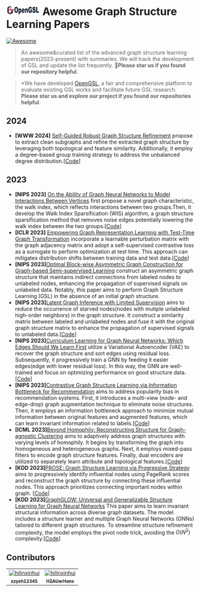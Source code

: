 # <img src="https://github.com/OpenGSL/OpenGSL/blob/main/docs/source/img/opengsl.jpg" width="90"> Awesome Graph Structure Learning Papers 
[![Awesome](https://awesome.re/badge-flat2.svg)](https://awesome.re)
>An awesome&amp;curated list of the advanced graph structure learning papers(2023-present) with summaries. We will track the development of GSL and update the list frequently. :pray:**Please star us if you found our repository helpful**.

> \*We have developed [OpenGSL](https://github.com/OpenGSL/OpenGSL), a fair and comprehensive platform to evaluate existing GSL works and facilitate future GSL research. **Please star us and explore our project if you found our repositories helpful**.

## 2024
- **[WWW 2024]** [Self-Guided Robust Graph Structure Refinement](https://dl.acm.org/doi/10.1145/3589334.3645522) propose to extract clean subgraphs and refine the extracted graph structure by leveraging both topological and feature similarity. Additionally, it employ a degree-based group training strategy to address the unbalanced degree distribution.[[Code](https://github.com/yeonjun-in/torch-SG-GSR)]
## 2023
- **[NIPS 2023]** [On the Ability of Graph Neural Networks to Model Interactions Between Vertices](https://proceedings.neurips.cc/paper_files/paper/2023/hash/543ec10715d964122ab7cb15f648772b-Abstract-Conference.html) first propose a novel graph characteristic, the walk index, which reflects interactions between two groups.Then, it develop the Walk Index Sparsification (WIS) algorithm, a graph structure sparsification method that removes noise edges potentially lowering the walk index between the two groups.[[Code](https://github.com/noamrazin/gnn_interactions)]
- **[ICLR 2023]** [Empowering Graph Representation Learning with Test-Time Graph Transformation](https://openreview.net/pdf?id=Lnxl5pr018) incorporate a learnable perturbation matrix with the graph adjacency matrix and adopt a self-supervised contrastive loss as a surrogate to perform optimization at test time. This approach can mitigates distribution shifts between training data and test data.[[Code](https://github.com/ChandlerBang/GTrans)]
- **[NIPS 2023]**[Optimal Block-wise Asymmetric Graph Construction for Graph-based Semi-supervised Learning](https://proceedings.neurips.cc/paper_files/paper/2023/hash/e142fd2b70f10db2543c64bca1417de8-Abstract-Conference.html) construct an asymmetric graph structure that maintains indirect connections from labeled nodes to unlabeled nodes, enhancing the propagation of supervised signals on unlabeled data. Notably, this paper aims to perform Graph Structure Learning (GSL) in the absence of an initial graph structure.
- **[NIPS 2023]**[Latent Graph Inference with Limited Supervision](https://proceedings.neurips.cc/paper_files/paper/2023/hash/67101f97dc23fcc10346091181fff6cb-Abstract-Conference.html) aims to reduce the occurrence of starved nodes(nodes with mutiple unlabeled high-order neighbors) in the graph structure. It construct a similarity matrix between labeled and unlabeled nodes and fuse it with the original graph structure matrix to enhance the propagation of supervised signals to unlabeled data.[[Code](https://github.com/Jianglin954/LGI-LS)]
- **[NIPS 2023]**[Curriculum Learning for Graph Neural Networks: Which Edges Should We Learn First](https://github.com/rollingstonezz/Curriculum_learning_for_GNNs) utilize a Variational Autoencoder (VAE) to recover the graph structure and sort edges using residual loss. Subsequently, it progressively train a GNN by feeding it easier edges(edge with lower residual loss). In this way, the GNN are well-trained and focus on optimizing performance on good structure data.[[Code](https://github.com/rollingstonezz/Curriculum_learning_for_GNNs)]
- **[NIPS 2023]**[Contrastive Graph Structure Learning via Information Bottleneck for Recommendation](https://proceedings.neurips.cc/paper_files/paper/2022/hash/803b9c4a8e4784072fdd791c54d614e2-Abstract-Conference.html) aims to address popularity bias in recommendation systems. First, it introduces a multi-view (node- and edge-drop) graph augmentation technique to eliminate noise structures. Then, it employs an information bottleneck approach to minimize mutual information between original features and augmented features, which can learn invariant information related to labels.[[Code](https://github.com/weicy15/CGI)]
- **[ICML 2023]**[Beyond Homophily: Reconstructing Structure for Graph-agnostic Clustering](https://proceedings.mlr.press/v202/pan23b/pan23b.pdf) aims to adaptively address graph structures with varying levels of homophily. It begins by transforming the graph into homogeneous and heterogeneous graphs. Next, it employs mixed-pass filters to encode graph structure features. Finally, dual encoders are utilized to separately learn attribute and topological features.[[Code](https://github.com/Panern/DGCN)]
- **[KDD 2023]**[PROSE: Graph Structure Learning via Progressive Strategy](https://dl.acm.org/doi/abs/10.1145/3580305.3599476) aims to progressively identify influential nodes using PageRank scores and reconstruct the graph structure by connecting these influential nodes. This approach prioritizes connecting important nodes within graph. [[Code](https://github.com/tigerbunny2023/PROSE)]
- **[KDD 2023]**[GraphGLOW: Universal and Generalizable Structure Learning for Graph Neural Networks](https://dl.acm.org/doi/abs/10.1145/3580305.3599373) This paper aims to learn invariant structural information across diverse graph datasets. The model includes a structure learner and multiple Graph Neural Networks (GNNs) tailored to different graph structures. To streamline structure refinement complexity, the model employs the pivot node trick, avoiding the $O(N^2)$ complexity.[[Code](https://github.com/WtaoZhao/GraphGLOW)]
## Contributors
<!-- readme: collaborators,contributors -start -->
<table>
<tr>
    <td align="center">
        <a href="https://github.com/zzysh12345">
            <img src="https://avatars.githubusercontent.com/u/60538191?v=4" width="120;" alt="hilinxinhui"/>
            <br />
            <sub><b>zzysh12345</b></sub>
        </a>
    </td>
     <td align="center">
        <a href="https://github.com/HZAUerHans">
            <img src="https://avatars.githubusercontent.com/u/71540260?v=4" width="120;" alt="hilinxinhui"/>
            <br />
            <sub><b>HZAUerHans</b></sub>
        </a>
    </td>
</tr>
</table>
<!-- readme: collaborators,contributors -end -->
